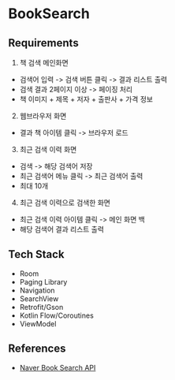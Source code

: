 # BookSearch

## Requirements
1. 책 검색 메인화면
- 검색어 입력 -> 검색 버튼 클릭 -> 결과 리스트 출력
- 검색 결과 2페이지 이상 -> 페이징 처리
- 책 이미지 + 제목 + 저자 + 출판사 + 가격 정보
2. 웹브라우저 화면
- 결과 책 아이템 클릭 -> 브라우저 로드
3. 최근 검색 이력 화면
- 검색 -> 해당 검색어 저장
- 최근 검색어 메뉴 클릭 -> 최근 검색어 출력
- 최대 10개
4. 최근 검색 이력으로 검색한 화면
- 최근 검색 이력 아이템 클릭 -> 메인 화면 백
- 해당 검색어 결과 리스트 출력

## Tech Stack
- Room
- Paging Library
- Navigation
- SearchView
- Retrofit/Gson
- Kotlin Flow/Coroutines
- ViewModel

## References
- [Naver Book Search API](https://developers.naver.com/docs/serviceapi/search/book/book.md)

